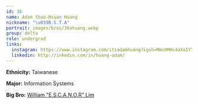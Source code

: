 ```yaml
---
id: 36
name: Adam Shao-Hsuan Huang
nickname: "\u039B.S.T.A"
portrait: images/bros/36ahuang.webp
group: delta
role: undergrad
links:
  instagram: https://www.instagram.com/itsadamhuang?igsh=Mmc0MHc4aXo1YTQ5&utm_source=qr
  linkedin: http://inkedin.com/in/huang-adam/
---
```


**Ethnicity:** Taiwanese

**Major:** Information Systems

**Big Bro:** [William "E.S.C.A.N.O.R" Lim](32wlim)
